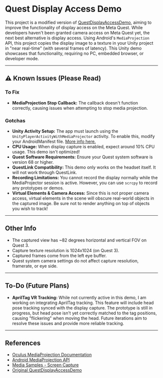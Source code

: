 # Quest Display Access Demo

This project is a modified version of [QuestDisplayAccessDemo](https://github.com/trev3d/QuestDisplayAccessDemo/tree/master), aiming to improve the functionality of display access on the Meta Quest. While developers haven't been granted camera access on Meta Quest yet, the next best alternative is display access. Using Android's `MediaProjection` API, this project copies the display image to a texture in your Unity project in "near real-time" (with several frames of latency). This Unity demo showcases that functionality, requiring no PC, embedded browser, or developer mode.

---

## ⚠️ Known Issues (Please Read)

### To Fix
- **MediaProjection Stop Callback:** The callback doesn't function correctly, causing issues when attempting to stop media projection.

### Gotchas
- **Unity Activity Setup:** The app must launch using the `UnityPlayerActivityWithMediaProjector` activity. To enable this, modify your AndroidManifest file. [More info here.](https://developer.android.com/reference/android/media/projection/MediaProjection)
- **CPU Usage:** When display capture is enabled, expect around 10% CPU usage. This demo isn't optimized!
- **Quest Software Requirements:** Ensure your Quest system software is version 68 or higher.
- **QuestLink Compatibility:** This demo only works on the headset itself. It will not work through QuestLink.
- **Recording Limitations:** You cannot record the display normally while the MediaProjector session is active. However, you can use `scrcpy` to record any prototypes or demos.
- **Virtual Elements & Camera Access:** Since this is not proper camera access, virtual elements in the scene will obscure real-world objects in the captured image. Be sure not to render anything on top of objects you wish to track!

---

## Other Info
- The captured view has ~82 degrees horizontal and vertical FOV on Quest 3.
- Capture texture resolution is 1024x1024 (on Quest 3).
- Captured frames come from the left eye buffer.
- Quest system camera settings do not affect capture resolution, framerate, or eye side.

---

## To-Do (Future Plans)
- **AprilTag VR Tracking:** While not currently active in this demo, I am working on integrating AprilTag tracking. This feature will include head pose tracking synced with the display capture. The prototype is still in progress, but head pose isn't yet correctly matched to the tag positions, causing "flickering" when moving the head. Future iterations aim to resolve these issues and provide more reliable tracking.

---

## References
- [Oculus MediaProjection Documentation](https://developer.oculus.com/documentation/native/native-media-projection/)
- [Android MediaProjection API](https://developer.android.com/media/grow/media-projection)
- [Media Samples - Screen Capture](https://github.com/android/media-samples/tree/main/ScreenCapture)
- [Original QuestDisplayAccessDemo](https://github.com/trev3d/QuestDisplayAccessDemo/tree/master)
